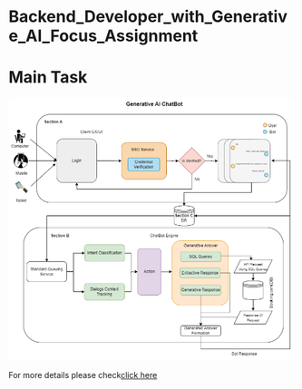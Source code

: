 # Backend_Developer_with_Generative_AI_Focus_Assignment
# Main Task

![alt text](image/chatbot.png)

For more details please check[click here](assignment.pdf)
